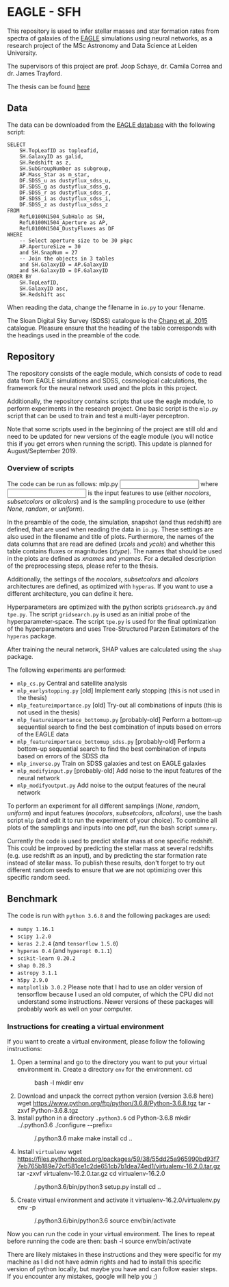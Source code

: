 # EAGLE - SFH

This repository is used to infer stellar masses and star formation rates from spectra of galaxies of the [EAGLE](http://eagle.strw.leidenuniv.nl/) simulations using neural networks, as a research project of the MSc Astronomy and Data Science at Leiden University.

The supervisors of this project are prof. Joop Schaye, dr. Camila Correa and dr. James Trayford.

The thesis can be found [here](https://github.com/evavanweenen/eagle-SFH/Master_thesis_Eva_van_Weenen.pdf)

## Data
The data can be downloaded from the [EAGLE database](http://virgodb.dur.ac.uk:8080/Eagle/) with the following script:

    SELECT
        SH.TopLeafID as topleafid,
        SH.GalaxyID as galid,
        SH.Redshift as z,
        SH.SubGroupNumber as subgroup,
        AP.Mass_Star as m_star,
        DF.SDSS_u as dustyflux_sdss_u,
        DF.SDSS_g as dustyflux_sdss_g,
        DF.SDSS_r as dustyflux_sdss_r,
        DF.SDSS_i as dustyflux_sdss_i,
        DF.SDSS_z as dustyflux_sdss_z
    FROM
        RefL0100N1504_SubHalo as SH,
        RefL0100N1504_Aperture as AP,
        RefL0100N1504_DustyFluxes as DF
    WHERE
        -- Select aperture size to be 30 pkpc
        AP.ApertureSize = 30
        and SH.SnapNum = 27
        -- Join the objects in 3 tables
        and SH.GalaxyID = AP.GalaxyID
        and SH.GalaxyID = DF.GalaxyID
    ORDER BY
        SH.TopLeafID,
        SH.GalaxyID asc,
        SH.Redshift asc 

When reading the data, change the filename in `io.py` to your filename.

The Sloan Digital Sky Survey (SDSS) catalogue is the [Chang et al. 2015](https://iopscience.iop.org/article/10.1088/0067-0049/219/1/8) catalogue. Pleasure ensure that the heading of the table corresponds with the headings used in the preamble of the code.

## Repository
The repository consists of the eagle module, which consists of code to read data from EAGLE simulations and SDSS, cosmological calculations, the framework for the neural network used and the plots in this project.

Additionally, the repository contains scripts that use the eagle module, to perform experiments in the research project. One basic script is the `mlp.py` script that can be used to train and test a multi-layer perceptron.

Note that some scripts used in the beginning of the project are still old and need to be updated for new versions of the eagle module (you will notice this if you get errors when running the script). This update is planned for August/September 2019.

### Overview of scripts
The code can be run as follows:
    mlp.py <input> <sampling>
where <input> is the input features to use (either *nocolors*, *subsetcolors* or *allcolors*) and <sampling> is the sampling procedure to use (either *None*, *random*, or *uniform*).

In the preamble of the code, the simulation, snapshot (and thus redshift) are defined, that are used when reading the data in `io.py`. These settings are also used in the filename and title of plots. Furthermore, the names of the data columns that are read are defined (*xcols* and *ycols*) and whether this table contains fluxes or magnitudes (*xtype*). The names that should be used in the plots are defined as *xnames* and *ynames*. For a detailed description of the preprocessing steps, please refer to the thesis.

Additionally, the settings of the *nocolors*, *subsetcolors* and *allcolors* architectures are defined, as optimized with `hyperas`. If you want to use a different architecture, you can define it here.

Hyperparameters are optimized with the python scripts `gridsearch.py` and `tpe.py`. The script `gridsearch.py` is used as an initial probe of the hyperparameter-space. The script `tpe.py` is used for the final optimization of the hyperparameters and uses Tree-Structured Parzen Estimators of the `hyperas` package.

After training the neural network, SHAP values are calculated using the `shap` package. 

The following experiments are performed:
* `mlp_cs.py` Central and satellite analysis 
* `mlp_earlystopping.py` [old] Implement early stopping (this is not used in the thesis)
* `mlp_featureimportance.py` [old] Try-out all combinations of inputs (this is not used in the thesis)
* `mlp_featureimportance_bottomup.py` [probably-old] Perform a bottom-up sequential search to find the best combination of inputs based on errors of the EAGLE data
* `mlp_featureimportance_bottomup_sdss.py` [probably-old] Perform a bottom-up sequential search to find the best combination of inputs based on errors of the SDSS dta
* `mlp_inverse.py` Train on SDSS galaxies and test on EAGLE galaxies
* `mlp_modifyinput.py` [probably-old] Add noise to the input features of the neural network
* `mlp_modifyoutput.py` Add noise to the output features of the neural network

To perform an experiment for all different samplings (*None*, *random*, *uniform*) and input features (*nocolors*, *subsetcolors*, *allcolors*), use the bash script `mlp` (and edit it to run the experiment of your choice). To combine all plots of the samplings and inputs into one pdf, run the bash script `summary`.  

Currently the code is used to predict stellar mass at one specific redshift. This could be improved by predicting the stellar mass at several redshifts (e.g. use redshift as an input), and by predicting the star formation rate instead of stellar mass. 
To publish these results, don't forget to try out different random seeds to ensure that we are not optimizing over this specific random seed.

## Benchmark
The code is run with `python 3.6.8` and the following packages are used:
* `numpy 1.16.1`
* `scipy 1.2.0`
* `keras 2.2.4` (and `tensorflow 1.5.0`)
* `hyperas 0.4` (and `hyperopt 0.1.1`)
* `scikit-learn 0.20.2`
* `shap 0.28.3`
* `astropy 3.1.1`
* `h5py 2.9.0`
* `matplotlib 3.0.2`
Please note that I had to use an older version of tensorflow because I used an old computer, of which the CPU did not understand some instructions. Newer versions of these packages will probably work as well on your computer.

### Instructions for creating a virtual environment
If you want to create a virtual environment, please follow the following instructions:

1. Open a terminal and go to the directory you want to put your virtual environment in. Create a directory `env` for the environment.
        cd <dir>
        bash -l
        mkdir env
2. Download and unpack the correct python version (version 3.6.8 here)
        wget https://www.python.org/ftp/python/3.6.8/Python-3.6.8.tgz
        tar -zxvf Python-3.6.8.tgz
3. Install python in a directory `.python3.6`
        cd Python-3.6.8
        mkdir ../.python3.6
        ./configure --prefix=<dir>/.python3.6
        make
        make install
        cd ..
4. Install `virtualenv`
        wget https://files.pythonhosted.org/packages/59/38/55dd25a965990bd93f77eb765b189e72cf581ce1c2de651cb7b1dea74ed1/virtualenv-16.2.0.tar.gz
        tar -zxvf virtualenv-16.2.0.tar.gz
        cd virtualenv-16.2.0
        <dir>/.python3.6/bin/python3 setup.py install
        cd ..
5. Create virtual environment and activate it
        virtualenv-16.2.0/virtualenv.py env -p <dir>/.python3.6/bin/python3.6
        source env/bin/activate
        
Now you can run the code in your virtual environment. The lines to repeat before running the code are then:
    bash -l
    source env/bin/activate

There are likely mistakes in these instructions and they were specific for my machine as I did not have admin rights and had to install this specific version of python locally, but maybe you have and can follow easier steps. If you encounter any mistakes, google will help you ;)



